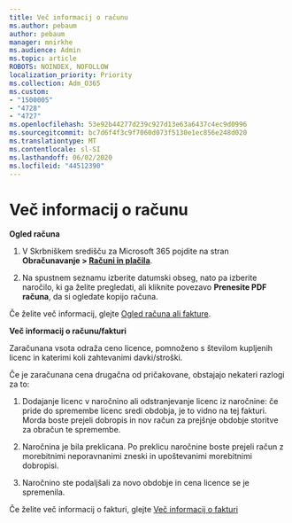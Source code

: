 ```yaml
---
title: Več informacij o računu
ms.author: pebaum
author: pebaum
manager: mnirkhe
ms.audience: Admin
ms.topic: article
ROBOTS: NOINDEX, NOFOLLOW
localization_priority: Priority
ms.collection: Adm_O365
ms.custom:
- "1500005"
- "4728"
- "4727"
ms.openlocfilehash: 53e92b44277d239c927d13e63a6437c4ec9d0996
ms.sourcegitcommit: bc7d6f4f3c9f7060d073f5130e1ec856e248d020
ms.translationtype: MT
ms.contentlocale: sl-SI
ms.lasthandoff: 06/02/2020
ms.locfileid: "44512390"
---
```

# <a name="understand-your-bill"></a>Več informacij o računu

**Ogled računa**

1. V Skrbniškem središču za Microsoft 365 pojdite na stran **Obračunavanje > [Računi in plačila](https://go.microsoft.com/fwlink/p/?linkid=848039)**.

2. Na spustnem seznamu izberite datumski obseg, nato pa izberite naročilo, ki ga želite pregledati, ali kliknite povezavo **Prenesite PDF računa**, da si ogledate kopijo računa.

Če želite več informacij, glejte [Ogled računa ali fakture](https://docs.microsoft.com/microsoft-365/commerce/billing-and-payments/view-your-bill-or-invoice).

**Več informacij o računu/fakturi**

Zaračunana vsota odraža ceno licence, pomnoženo s številom kupljenih licenc in katerimi koli zahtevanimi davki/stroški.

Če je zaračunana cena drugačna od pričakovane, obstajajo nekateri razlogi za to:

1. Dodajanje licenc v naročnino ali odstranjevanje licenc iz naročnine: če pride do spremembe licenc sredi obdobja, je to vidno na tej fakturi.  Morda boste prejeli dobropis in nov račun za prejšnje obdobje storitve za obračun te spremembe.

2. Naročnina je bila preklicana.  Po preklicu naročnine boste prejeli račun z morebitnimi neporavnanimi zneski in upoštevanimi morebitnimi dobropisi.

3. Naročnino ste podaljšali za novo obdobje in cena licence se je spremenila.  

Če želite več informacij o fakturi, glejte [Več informacij o fakturi](https://support.office.com/article/Understand-your-invoice-for-Office-365-for-business-0724b428-fb59-4962-8c37-6674166d7507)
